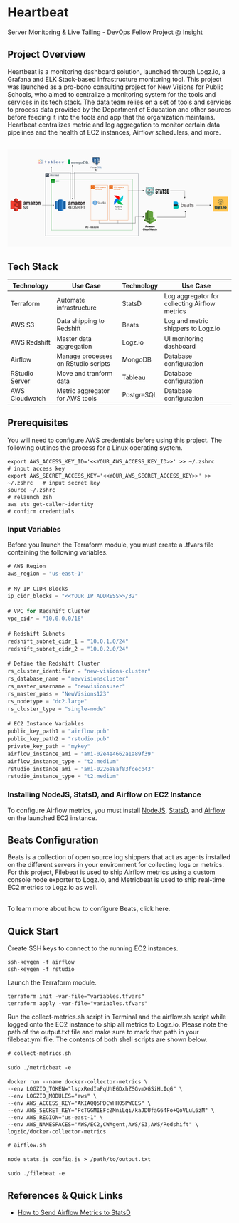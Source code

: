# Heartbeat

Server Monitoring & Live Tailing - DevOps Fellow Project @ Insight 

## Project Overview

Heartbeat is a monitoring dashboard solution, launched through Logz.io, a Grafana and ELK Stack-based
infrastructure monitoring tool. This project was launched as a pro-bono consulting project for New
Visions for Public Schools, who aimed to centralize a monitoring system for the tools and services in its
tech stack. The data team relies on a set of tools and services to process data provided by the Department of Education and other sources before feeding it into the tools and app that
the organization maintains. Heartbeat centralizes metric and log aggregation to monitor certain data pipelines and the health of EC2 instances, Airflow schedulers, and more. <br /><br />

![Image of Architecture](images/architecture.png)

## Tech Stack

| Technology    | Use Case      | Technology    | Use Case      |
| ------------- | ------------- | ------------- | ------------- |
| Terraform  | Automate infrastructure  | StatsD  | Log aggregator for collecting Airflow metrics  |
| AWS S3  | Data shipping to Redshift  | Beats | Log and metric shippers to Logz.io |
| AWS Redshift | Master data aggregation  | Logz.io  | UI monitoring dashboard  |
| Airflow  | Manage processes on RStudio scripts  | MongoDB  | Database configuration  |
| RStudio Server  | Move and tranform data  | Tableau  | Database configuration  |
| AWS Cloudwatch  | Metric aggregator for AWS tools  | PostgreSQL  | Database configuration  |

## Prerequisites

You will need to configure AWS credentials before using this project. The following outlines the
process for a Linux operating system.

```
export AWS_ACCESS_KEY_ID='<<YOUR_AWS_ACCESS_KEY_ID>>' >> ~/.zshrc           # input access key
export AWS_SECRET_ACCESS_KEY='<<YOUR_AWS_SECRET_ACCESS_KEY>>' >> ~/.zshrc   # input secret key
source ~/.zshrc                                                             # relaunch zsh
aws sts get-caller-identity                                                 # confirm credentials
```

### Input Variables

Before you launch the Terraform module, you must create a .tfvars file containing the following variables.

```javascript
# AWS Region
aws_region = "us-east-1"

# My IP CIDR Blocks
ip_cidr_blocks = "<<YOUR IP ADDRESS>>/32"

# VPC for Redshift Cluster
vpc_cidr = "10.0.0.0/16"

# Redshift Subnets
redshift_subnet_cidr_1 = "10.0.1.0/24"
redshift_subnet_cidr_2 = "10.0.2.0/24"

# Define the Redshift Cluster
rs_cluster_identifier = "new-visions-cluster"
rs_database_name = "newvisionscluster"
rs_master_username = "newvisionsuser"
rs_master_pass = "NewVisions123"
rs_nodetype = "dc2.large"
rs_cluster_type = "single-node"

# EC2 Instance Variables
public_key_path1 = "airflow.pub"
public_key_path2 = "rstudio.pub"
private_key_path = "mykey"
airflow_instance_ami = "ami-02e4e4662a1a89f39"
airflow_instance_type = "t2.medium"
rstudio_instance_ami = "ami-0226a8af83fcecb43"
rstudio_instance_type = "t2.medium"
```

### Installing NodeJS, StatsD, and Airflow on EC2 Instance

To configure Airflow metrics, you must install [NodeJS](https://nodejs.org/en/download/package-manager/), [StatsD](https://github.com/statsd/statsd), and [Airflow](https://medium.com/@abraham.pabbathi/airflow-on-aws-ec2-instance-with-ubuntu-aff8d3206171) on the launched EC2 instance.

## Beats Configuration

Beats is a collection of open source log shippers that act as agents installed on the different servers in your environment for collecting logs or metrics. For this project, Filebeat is used to ship Airflow metrics using a custom console node exporter to Logz.io, and Metricbeat is used to ship real-time EC2 metrics to Logz.io as well. <br /><br />

To learn more about how to configure Beats, click here.

## Quick Start



Create SSH keys to connect to the running EC2 instances.
```
ssh-keygen -f airflow 
ssh-keygen -f rstudio
```
Launch the Terraform module.
```
terraform init -var-file="variables.tfvars"
terraform apply -var-file="variables.tfvars"
```
Run the collect-metrics.sh script in Terminal and the airflow.sh script while logged onto the EC2 instance to ship all metrics to Logz.io. Please note the path of the output.txt file and make sure to mark that path in your filebeat.yml file. The contents of both shell scripts are shown below.
```
# collect-metrics.sh

sudo ./metricbeat -e

docker run --name docker-collector-metrics \
--env LOGZIO_TOKEN="lspxRedIaPqUhEGDxhZSGvmXGSiHLIqG" \
--env LOGZIO_MODULES="aws" \
--env AWS_ACCESS_KEY="AKIAQQ5PDCWHHOSPWCES" \
--env AWS_SECRET_KEY="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" \
--env AWS_REGION="us-east-1" \
--env AWS_NAMESPACES="AWS/EC2,CWAgent,AWS/S3,AWS/Redshift" \
logzio/docker-collector-metrics
```

```
# airflow.sh

node stats.js config.js > /path/to/output.txt

sudo ./filebeat -e
```

## References & Quick Links

- [How to Send Airflow Metrics to StatsD](https://airflow.apache.org/docs/stable/metrics.html)